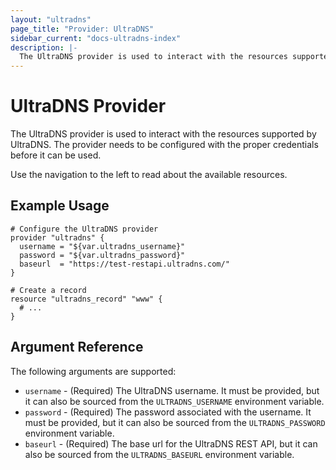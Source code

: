 ```yaml
---
layout: "ultradns"
page_title: "Provider: UltraDNS"
sidebar_current: "docs-ultradns-index"
description: |-
  The UltraDNS provider is used to interact with the resources supported by UltraDNS. The provider needs to be configured with the proper credentials before it can be used.
---
```


# UltraDNS Provider

The UltraDNS provider is used to interact with the
resources supported by UltraDNS. The provider needs to be configured
with the proper credentials before it can be used.

Use the navigation to the left to read about the available resources.

## Example Usage

```
# Configure the UltraDNS provider
provider "ultradns" {
  username = "${var.ultradns_username}"
  password = "${var.ultradns_password}"
  baseurl  = "https://test-restapi.ultradns.com/"
}

# Create a record
resource "ultradns_record" "www" {
  # ...
}
```

## Argument Reference

The following arguments are supported:

* `username` - (Required) The UltraDNS username. It must be provided, but it can also be sourced from the `ULTRADNS_USERNAME` environment variable.
* `password` - (Required) The password associated with the username. It must be provided, but it can also be sourced from the `ULTRADNS_PASSWORD` environment variable.
* `baseurl` - (Required) The base url for the UltraDNS REST API, but it can also be sourced from the `ULTRADNS_BASEURL` environment variable.
